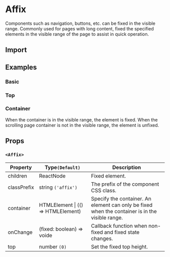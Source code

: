# Affix

Components such as navigation, buttons, etc. can be fixed in the visible range. Commonly used for pages with long content, fixed the specified elements in the visible range of the page to assist in quick operation.

## Import

<!--{include:(components/affix/fragments/import.md)}-->

## Examples

### Basic

<!--{include:`basic.md`}-->

### Top

<!--{include:`top.md`}-->

### Container

When the container is in the visible range, the element is fixed. When the scrolling page container is not in the visible range, the element is unfixed.

<!--{include:`container.md`}-->

## Props

### `<Affix>`

| Property    | Type`(Default)`                        | Description                                                                                     |
| ----------- | -------------------------------------- | ----------------------------------------------------------------------------------------------- |
| children    | ReactNode                              | Fixed element.                                                                                  |
| classPrefix | string `('affix')`                     | The prefix of the component CSS class.                                                          |
| container   | HTMLElement &#124; (() => HTMLElement) | Specify the container. An element can only be fixed when the container is in the visible range. |
| onChange    | (fixed: boolean) => voide              | Callback function when non-fixed and fixed state changes.                                       |
| top         | number `(0)`                           | Set the fixed top height.                                                                       |
